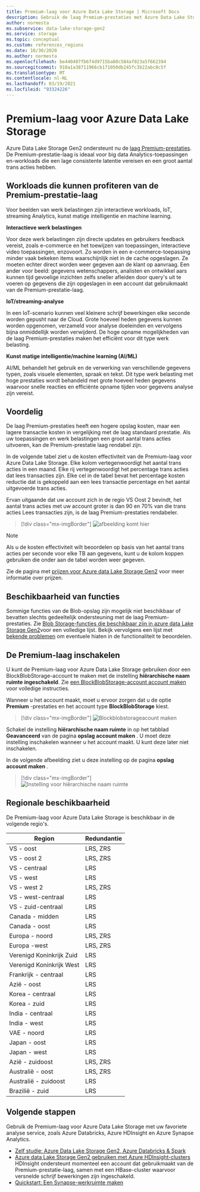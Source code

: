 ```yaml
---
title: Premium-laag voor Azure Data Lake Storage | Microsoft Docs
description: Gebruik de laag Premium-prestaties met Azure Data Lake Storage Gen2
author: normesta
ms.subservice: data-lake-storage-gen2
ms.service: storage
ms.topic: conceptual
ms.custom: references_regions
ms.date: 10/30/2020
ms.author: normesta
ms.openlocfilehash: be440407fb6f4d9715ba80c584af023a5f662394
ms.sourcegitcommit: 910a1a38711966cb171050db245fc3b22abc8c5f
ms.translationtype: MT
ms.contentlocale: nl-NL
ms.lasthandoff: 03/19/2021
ms.locfileid: "93324226"
---
```

# <a name="premium-tier-for-azure-data-lake-storage"></a>Premium-laag voor Azure Data Lake Storage

Azure Data Lake Storage Gen2 ondersteunt nu de [laag Premium-prestaties](storage-blob-performance-tiers.md#premium-performance). De Premium-prestatie-laag is ideaal voor big data Analytics-toepassingen en-workloads die een lage consistente latentie vereisen en een groot aantal trans acties hebben.

## <a name="workloads-that-can-benefit-from-the-premium-performance-tier"></a>Workloads die kunnen profiteren van de Premium-prestatie-laag

Voor beelden van werk belastingen zijn interactieve workloads, IoT, streaming Analytics, kunst matige intelligentie en machine learning. 

**Interactieve werk belastingen** 

Voor deze werk belastingen zijn directe updates en gebruikers feedback vereist, zoals e-commerce en het toewijzen van toepassingen, interactieve video toepassingen, enzovoort. Zo worden in een e-commerce-toepassing minder vaak bekeken items waarschijnlijk niet in de cache opgeslagen. Ze moeten echter direct worden weer gegeven aan de klant op aanvraag. Een ander voor beeld: gegevens wetenschappers, analisten en ontwikkel aars kunnen tijd gevoelige inzichten zelfs sneller afleiden door query's uit te voeren op gegevens die zijn opgeslagen in een account dat gebruikmaakt van de Premium-prestatie-laag. 

**IoT/streaming-analyse** 

In een IoT-scenario kunnen veel kleinere schrijf bewerkingen elke seconde worden gepusht naar de Cloud. Grote hoeveel heden gegevens kunnen worden opgenomen, verzameld voor analyse doeleinden en vervolgens bijna onmiddellijk worden verwijderd. De hoge opname mogelijkheden van de laag Premium-prestaties maken het efficiënt voor dit type werk belasting. 

**Kunst matige intelligentie/machine learning (AI/ML)** 

AI/ML behandelt het gebruik en de verwerking van verschillende gegevens typen, zoals visuele elementen, spraak en tekst. Dit type werk belasting met hoge prestaties wordt behandeld met grote hoeveel heden gegevens waarvoor snelle reacties en efficiënte opname tijden voor gegevens analyse zijn vereist. 

## <a name="cost-effectiveness"></a>Voordelig

De laag Premium-prestaties heeft een hogere opslag kosten, maar een lagere transactie kosten in vergelijking met de laag standaard prestatie. Als uw toepassingen en werk belastingen een groot aantal trans acties uitvoeren, kan de Premium-prestatie laag rendabel zijn.

In de volgende tabel ziet u de kosten effectiviteit van de Premium-laag voor Azure Data Lake Storage. Elke kolom vertegenwoordigt het aantal trans acties in een maand.  Elke rij vertegenwoordigt het percentage trans acties dat lees transacties zijn. Elke cel in de tabel bevat het percentage kosten reductie dat is gekoppeld aan een lees transactie percentage en het aantal uitgevoerde trans acties. 

Ervan uitgaande dat uw account zich in de regio VS Oost 2 bevindt, het aantal trans acties met uw account groter is dan 90 en 70% van die trans acties Lees transacties zijn, is de laag Premium-prestaties rendabeler.

> [!div class="mx-imgBorder"]
> ![afbeelding komt hier](./media/premium-tier-for-data-lake-storage/premium-performance-data-lake-storage-cost-analysis-table.png)

> [!NOTE] 
> Als u de kosten effectiviteit wilt beoordelen op basis van het aantal trans acties per seconde voor elke TB aan gegevens, kunt u de kolom koppen gebruiken die onder aan de tabel worden weer gegeven.

Zie de pagina met [prijzen voor Azure data Lake Storage Gen2](https://azure.microsoft.com/pricing/details/storage/data-lake/) voor meer informatie over prijzen.

## <a name="feature-availability"></a>Beschikbaarheid van functies 

Sommige functies van de Blob-opslag zijn mogelijk niet beschikbaar of bevatten slechts gedeeltelijk ondersteuning met de laag Premium-prestaties. Zie [Blob Storage-functies die beschikbaar zijn in azure data Lake Storage Gen2](data-lake-storage-supported-blob-storage-features.md)voor een volledige lijst. Bekijk vervolgens een lijst met [bekende problemen](data-lake-storage-known-issues.md) om eventuele hiaten in de functionaliteit te beoordelen.

## <a name="enabling-the-premium-performance-tier"></a>De Premium-laag inschakelen 

U kunt de Premium-laag voor Azure Data Lake Storage gebruiken door een BlockBlobStorage-account te maken met de instelling **hiërarchische naam ruimte** **ingeschakeld**. Zie [een BlockBlobStorage-account account maken](storage-blob-create-account-block-blob.md) voor volledige instructies.

Wanneer u het account maakt, moet u ervoor zorgen dat u de optie **Premium** -prestaties en het account type **BlockBlobStorage** kiest.

> [!div class="mx-imgBorder"]
> ![Blockblobstorageacount maken](./media/premium-tier-for-data-lake-storage/create-block-blob-storage-account.png)

Schakel de instelling **hiërarchische naam ruimte** in op het tabblad **Geavanceerd** van de pagina **opslag account maken** . U moet deze instelling inschakelen wanneer u het account maakt. U kunt deze later niet inschakelen.

In de volgende afbeelding ziet u deze instelling op de pagina **opslag account maken** .

> [!div class="mx-imgBorder"]
> ![Instelling voor hiërarchische naam ruimte](./media/create-data-lake-storage-account/hierarchical-namespace-feature.png)

## <a name="regional-availability"></a>Regionale beschikbaarheid

De Premium-laag voor Azure Data Lake Storage is beschikbaar in de volgende regio's.

|Region|Redundantie|
|--|--|
|VS - oost|LRS, ZRS|
|VS - oost 2|LRS, ZRS|
|VS - centraal|LRS|
|VS - west|LRS|
|VS - west 2|LRS, ZRS|
|VS - west-centraal|LRS|
|VS - zuid-centraal|LRS|
|Canada - midden|LRS|
|Canada - oost|LRS|
|Europa - noord|LRS, ZRS|
|Europa -west|LRS, ZRS|
|Verenigd Koninkrijk Zuid|LRS|
|Verenigd Koninkrijk West|LRS|
|Frankrijk - centraal|LRS|
|Azië - oost|LRS|
|Korea - centraal|LRS|
|Korea - zuid|LRS|
|India - centraal|LRS|
|India - west|LRS|
|VAE - noord|LRS|
|Japan - oost|LRS|
|Japan - west|LRS|
|Azië - zuidoost|LRS, ZRS|
|Australië - oost|LRS, ZRS|
|Australië - zuidoost|LRS|
|Brazilië - zuid|LRS|

## <a name="next-steps"></a>Volgende stappen

Gebruik de Premium-laag voor Azure Data Lake Storage met uw favoriete analyse service, zoals Azure Databricks, Azure HDInsight en Azure Synapse Analytics. 

- [Zelf studie: Azure Data Lake Storage Gen2, Azure Databricks & Spark](data-lake-storage-use-databricks-spark.md) 
- [Azure data Lake Storage Gen2 gebruiken met Azure HDInsight-clusters](../../hdinsight/hdinsight-hadoop-use-data-lake-storage-gen2.md) HDInsight ondersteunt momenteel een account dat gebruikmaakt van de Premium-prestatie-laag, samen met een HBase-cluster waarvoor versnelde schrijf bewerkingen zijn ingeschakeld.
- [Quickstart: Een Synapse-werkruimte maken](../../synapse-analytics/quickstart-create-workspace.md)

